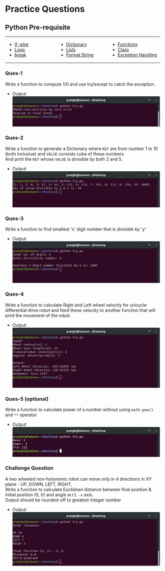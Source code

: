# Practice Questions
## Python Pre-requisite
<center>
<table width="90%"> 
  <tr>
  <td width="30%">
    
   - [If-else](https://www.learnbyexample.org/python-if-else-elif-statement/)
   - [Loop](https://www.learnbyexample.org/python-while-loop/)
   - [break](https://www.learnbyexample.org/python-break-statement/)

  </td>
  
  <td width="30%">
  
  - [Dictionary](https://www.learnbyexample.org/python-dictionary/)
  - [Lists](https://www.learnbyexample.org/python-list/) 
  - [Format String](https://www.learnbyexample.org/python-string-format-method/)
  
  </td>
 
  <td width="30%">
  
  - [Functions](https://www.learnbyexample.org/python-functions/)
  - [Class](https://www.learnbyexample.org/python-classes-and-objects/)
  - [Exception Handling](https://www.learnbyexample.org/python-exceptions-try-except/)
  
  </td>
  </tr>
  </table>
</center>

### Ques-1
Write a function to compute 1/0 and use try/except to catch the exception.
- Output \
![](output-img/ques-1.png)

### Ques-2
Write a function to generate a Dictionary where `KEY` are from number 1 to 10 (both inclusive) and `VALUE` consists cube of these numbers. \
And print the `KEY` whose `VALUE` is divisible by both 2 and 5.
- Output \
![](output-img/ques-2.png)

### Ques-3
Write a function to find smallest 'x' digit number that is divisible by 'y'
- Output \
![](output-img/ques-3.png)

### Ques-4
Write a function to calculate Right and Left wheel velocity for unicycle differential drive robot
and feed these velocity to another function that will print the movement of the robot.
- Output \
![](output-img/ques-4.png)

### Ques-5 (optional)
Write a function to calculate power of a number without using `math.pow()` and `**` operator
- Output \
![](output-img/ques-5.png)

### Challenge Question
A two wheeled non-holonomic robot can move only in 4 directions in XY plane - UP, DOWN, LEFT, RIGHT. \
Write a function to calculate Euclidean distance between final position & initial position (0, 0) and angle w.r.t. `-x` axis. \
Output should be rounded-off to greatest integer number
- Output
![](output-img/challenge.png)
